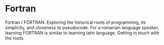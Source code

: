 # Fortran
Fortran / FORTRAN: Exploring the historical roots of programming, its simplicity, and closeness to pseudocode.
For a romanian language speaker, learning FORTRAN is similar to learning latin language. Getting in touch with the roots.
